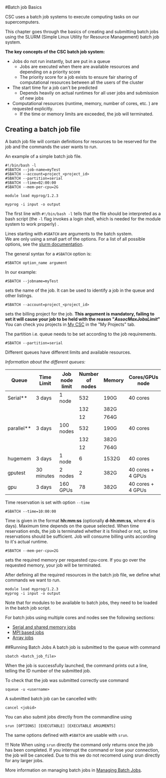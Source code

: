 
#Batch job Basics 



CSC uses a batch job systems to execute computing tasks on our supercomputers. 

This chapter goes through the basics of creating and submitting batch jobs using the SLURM (Simple Linux Utility for Resource Management) batch job system. 

**The key concepts of the CSC batch job system:**

- Jobs do not run instantly, but are put in a queue
    - Jobs are executed when there are available resources and depending on a priority score 
    - The priority score for a job exists to ensure fair sharing of computational resources between all the users of the cluster
- The start time for a job can't be predicted
    - Depends heavily on actual runtimes for all user jobs and submission of new jobs
- Computational resources (runtime, memory, number of cores, etc. ) are requested explicitly.
    - If the time or memory limits are exceeded, the job will terminated.




## Creating a batch job file

A batch job file will contain definitions for resources to be reserved for the job and the commands the user wants to run. 

An example of a simple batch job file.

```
#!/bin/bash -l
#SBATCH --job-name=myTest
#SBATCH --account=project_<project_id>
#SBATCH --partition=serial
#SBATCH --time=02:00:00
#SBATCH --mem-per-cpu=2G

module load myprog/1.2.3

myprog -i input -o output
```
The first line with `#!/bin/bash -l` tells that the file should be interpreted as a bash script (the `-l` flag invokes a login shell, which is
needed for the module system to work properly) . 

Lines starting with `#SBATCH` are arguments to the batch system.  
We are only using a small part of the options. For a list of all possible options,
see the [slurm documentation](https://slurm.schedmd.com/srun.html).

The general syntax for a `#SBATCH` option  is:
```
#SBATCH option_name argument
```
In our example:  

```
#SBATCH --jobname=myTest
```
sets the name of the job.
It can be used to identify a job in the queue and other listings. 
```
#SBATCH --account=project_<project_id>
```
sets the billing project for the job. **This argument is mandatory, failing to set it will cause your job to be held with 
the reason "_AssocMaxJobsLimit_"** 
You can check you projects in [My CSC](https://my.csc.fi) in the "My Projects" tab. 

The partition i.e. queue needs to be set according to the job requirements.
```
#SBATCH --partition=serial
```
Different queues have different limits and available resources. 


_Information about the different queues:_

| Queue		     |  Time Limit   |Job node limit | Number of nodes | Memory | Cores/GPUs node   |
|----------------|---------------|---------------|-----------------|--------|-------------------|
|Serial\*\*      |  3 days       | 1 node        |     532         | 190G   | 40 cores          |
|	             |               |               |     132          | 382G   |                   |
|                |               |               |     12          | 764G   |                   |
|parallel\*\*    |  3 days       | 100 nodes     |     532         | 190G   | 40 cores          |
|                |               |               |     132          | 382G   |                   |
|                |               |               |     12          | 764G   |                   |
|hugemem         |  3 days       |  1 node       |     6           | 1532G  | 40 cores          |
|gputest         |  30 minutes   |  2 nodes      |     2           | 382G   | 40 cores + 4 GPUs |
|gpu             |  3 days       |  160 GPUs     |     78          | 382G   | 40 cores + 4 GPUs |


Time reservation is set with option `--time`

```
#SBATCH --time=10:00:00
```
Time is given in the format __hh:mm:ss__ (optionally __d-hh:mm:ss__, where __d__ is days). Maximum time depends on the queue selected. When time reservation ends, the job is terminated whether it is finished or not, so time reservations should be sufficient. Job will consume billing units according to it's actual runtime. 

```
#SBATCH --mem-per-cpu=2G
```
sets the required memory per requested cpu-core. If you go over the requested memory, your job will be terminated. 


After defining all the required resources in the batch job file, we define what 
commands we want to run. 

```
module load myprog/1.2.3 
myprog -i input -o output 
```
Note that for modules to be available to batch jobs,
they need to be loaded in the batch job script.



For batch jobs using multiple cores and nodes see the following sections:

- [Serial and shared memory jobs](serial-and-thread-based-batch-jobs.md)
- [MPI based jobs](mpi-batch-jobs.md)
- [Array jobs](array-jobs.md)


##Running Batch Jobs
A batch job is submitted to the queue with command
```
sbatch <batch_job_file>
```
When the job is successfully launched, the command prints out a line, telling the ID number of the submitted job.

To check that the job was submitted correctly use command
```
squeue -u <username>
```
A submitted batch job can be cancelled with:
```
cancel <jobid>
```

You can also submit jobs directly from the commandline using 
```
srun [OPTIONS] [EXECUTABLE] [EXECUTABLE ARGUMENTS] 
```
The same options defined with `#SBATCH` are usable with `srun`.

!!! Note
    When using `srun` directly the command only returns once the job has been completed. 
    If you interrupt the command or lose your connection, the job will be canceled. Due to this 
    we do not recomend using srun directly for any larger jobs. 



More information on managing batch jobs in [Managing Batch Jobs](managing-batch-jobs.md).

